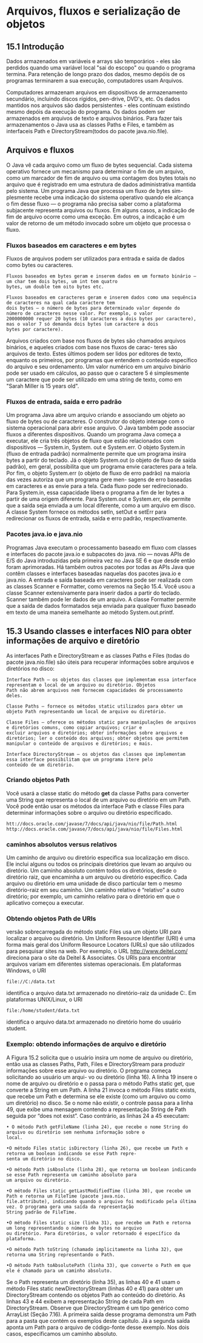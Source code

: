 # Arquivos, fluxos e serialização de objetos

## 15.1 Introdução

Dados armazenados em variáveis e arrays são temporários - eles são perdidos quando uma variável local "sai do escopo" ou quando o programa termina.
Para retenção de longo prazo dos dados, mesmo depóis de os programas terminarem a sua execução, computadores usam Arquivos.

Computadores armazenam arquivos em dispositivos de armazenamento secundário, incluindo discos rígidos, pen-drive, DVD's, etc. Os dados mantidos nos 
arquivos são dados persistentes - eles contínuam existindo mesmo depóis da execução do programa. Os dados podem ser armazenados em arquivos de texto e arquivos binários.
Para fazer tais armazenamentos o Java usa as classes Paths e Files, e também as interfaceis Path e DirectoryStream(todos do pacote java.nio.file).

## Arquivos e fluxos

O Java vê cada arquivo como um fluxo de bytes sequencial. Cada sistema operativo fornece um mecanismo
para determinar o fim de um arquivo, como um marcador de fim de arquivo ou uma contagem dos bytes totais no arquivo que é
registrado em uma estrutura de dados administrativa mantida pelo sistema. Um programa Java que processa um fluxo de bytes sim-
plesmente recebe uma indicação do sistema operativo quando ele alcança o fim desse fluxo — o programa não precisa saber como
a plataforma subjacente representa arquivos ou fluxos. Em alguns casos, a indicação de fim de arquivo ocorre como uma exceção.
Em outros, a indicação é um valor de retorno de um método invocado sobre um objeto que processa o fluxo.

### Fluxos baseados em caracteres e em bytes

Fluxos de arquivos podem ser utilizados para entrada e saída de dados como bytes ou caracteres.

    Fluxos baseados em bytes geram e inserem dados em um formato binário — um char tem dois bytes, um int tem quatro
    bytes, um double tem oito bytes etc.

    Fluxos baseados em caracteres geram e inserem dados como uma sequência de caracteres na qual cada caractere tem
    dois bytes — o número de bytes para determinado valor depende do número de caracteres nesse valor. Por exemplo, o valor
    2000000000 requer 20 bytes (10 caracteres a dois bytes por caractere), mas o valor 7 só demanda dois bytes (um caractere a dois
    bytes por caractere).

Arquivos criados com base nos fluxos de bytes são chamados arquivos binários, e aqueles criados com base nos fluxos de carac-
teres são arquivos de texto. Estes últimos podem ser lidos por editores de texto, enquanto os primeiros, por programas que entendem
o conteúdo específico do arquivo e seu ordenamento. Um valor numérico em um arquivo binário pode ser usado em cálculos, ao
passo que o caractere 5 é simplesmente um caractere que pode ser utilizado em uma string de texto, como em "Sarah Miller is
15 years old".

### Fluxos de entrada, saída e erro padrão

Um programa Java abre um arquivo criando e associando um objeto ao fluxo de bytes ou de caracteres. O construtor do objeto
interage com o sistema operacional para abrir esse arquivo. O Java também pode associar fluxos a diferentes dispositivos. Quando
um programa Java começa a executar, ele cria três objetos de fluxo que estão relacionados com dispositivos — System.in, System.
out e System.err. O objeto System.in (fluxo de entrada padrão) normalmente permite que um programa insira bytes a partir do
teclado. Já o objeto System.out (o objeto de fluxo de saída padrão), em geral, possibilita que um programa envie caracteres para
a tela. Por fim, o objeto System.err (o objeto de fluxo de erro padrão) na maioria das vezes autoriza que um programa gere men-
sagens de erro baseadas em caracteres e as envie para a tela. Cada fluxo pode ser redirecionado. Para System.in, essa capacidade
libera o programa a fim de ler bytes a partir de uma origem diferente. Para System.out e System.err, ele permite que a saída
seja enviada a um local diferente, como a um arquivo em disco. A classe System fornece os métodos setIn, setOut e setErr para
redirecionar os fluxos de entrada, saída e erro padrão, respectivamente.

### Pacotes java.io e java.nio

Programas Java executam o processamento baseado em fluxo com classes e interfaces do pacote java.io e subpacotes do java.
nio — novas APIs de E/S do Java introduzidas pela primeira vez no Java SE 6 e que desde então foram aprimoradas. Há também
outros pacotes por todas as APIs Java que contêm classes e interfaces baseadas naquelas dos pacotes java.io e java.nio.
A entrada e saída baseada em caracteres pode ser realizada com as classes Scanner e Formatter, como veremos na Seção 15.4.
Você usou a classe Scanner extensivamente para inserir dados a partir do teclado. Scanner também pode ler dados de um arquivo.
A classe Formatter permite que a saída de dados formatados seja enviada para qualquer fluxo baseado em texto de uma maneira
semelhante ao método System.out.printf.

## 15.3 Usando classes e interfaces NIO para obter informações de arquivo e diretório

As interfaces Path e DirectoryStream e as classes Paths e Files (todas do pacote java.nio.file) são úteis para recuperar
informações sobre arquivos e diretórios no disco:

    Interface Path — os objetos das classes que implementam essa interface representam o local de um arquivo ou diretório. Objetos
    Path não abrem arquivos nem fornecem capacidades de processamento deles.

    Classe Paths — fornece os métodos static utilizados para obter um objeto Path representando um local de arquivo ou diretório.

    Classe Files — oferece os métodos static para manipulações de arquivos e diretórios comuns, como copiar arquivos; criar e
    excluir arquivos e diretórios; obter informações sobre arquivos e diretórios; ler o conteúdo dos arquivos; obter objetos que permitem
    manipular o conteúdo de arquivos e diretórios; e mais.
    
    Interface DirectoryStream — os objetos das classes que implementam essa interface possibilitam que um programa itere pelo
    conteúdo de um diretório.

### Criando objetos Path

Você usará a classe static do método **get** da classe Paths para converter uma String que representa o local de um arquivo ou diretório em um Path.
Você pode então usar os métodos da interface Path e classe Files para determinar informações sobre o arquivo ou diretório especificado.

    htt://docs.oracle.com/javase/7/docs/api/java/nio/file/Path.html
    http://docs.oracle.com/javase/7/docs/api/java/nio/file/Files.html

### caminhos absolutos versus relativos

Um caminho de arquivo ou diretório especifica sua localização em disco. Ele inclui alguns ou todos os principais diretórios
que levam ao arquivo ou diretório. Um caminho absoluto contém todos os diretórios, desde o diretório raiz, que encaminha a um
arquivo ou diretório específico. Cada arquivo ou diretório em uma unidade de disco particular tem o mesmo diretório-raiz em seu
caminho. Um caminho relativo é “relativo” a outro diretório; por exemplo, um caminho relativo para o diretório em que o aplicativo
começou a executar.

### Obtendo objetos Path de URIs

versão sobrecarregada do método static Files usa um objeto URI para localizar o arquivo ou diretório. Um Uniform Resource Identifier (URI) 
é uma forma mais geral dos Uniform Resource Locators (URLs) que são utilizados para pesquisar sites na web.
Por exemplo, o URL <http://www.deitel.com/> direciona para o site da Deitel & Associates. Os URIs para encontrar
arquivos variam em diferentes sistemas operacionais. Em plataformas Windows, o URI
        
    file://C:/data.txt

identifica o arquivo data.txt armazenado no diretório-raiz da unidade C:. Em plataformas UNIX/Linux, o URI

    file:/home/student/data.txt

identifica o arquivo data.txt armazenado no diretório home do usuário student.

### Exemplo: obtendo informações de arquivo e diretório

A Figura 15.2 solicita que o usuário insira um nome de arquivo ou diretório, então usa as classes Paths, Path, Files e
DirectoryStream para produzir informações sobre esse arquivo ou diretório. O programa começa solicitando ao usuário um arqui-
vo ou diretório (linha 16). A linha 19 insere o nome de arquivo ou diretório e o passa para o método Paths static get, que converte
a String em um Path. A linha 21 invoca o método Files static exists, que recebe um Path e determina se ele existe (como um
arquivo ou como um diretório) no disco. Se o nome não existir, o controle passa para a linha 49, que exibe uma mensagem contendo
a representação String de Path seguida por “does not exist”. Caso contrário, as linhas 24 a 45 executam:
        
    • O método Path getFileName (linha 24), que recebe o nome String do arquivo ou diretório sem nenhuma informação sobre o
    local.

    •O método Files static isDirectory (linha 26), que recebe um Path e retorna um boolean indicando se esse Path repre-
    senta um diretório no disco.

    •O método Path isAbsolute (linha 28), que retorna um boolean indicando se esse Path representa um caminho absoluto para
    um arquivo ou diretório.

    •O método Files static getLastModifiedTime (linha 30), que recebe um Path e retorna um FileTime (pacote java.nio.
    file.attribute), indicando quando o arquivo foi modificado pela última vez. O programa gera uma saída da representação
    String padrão de FileTime.

    •O método Files static size (linha 31), que recebe um Path e retorna um long representando o número de bytes no arquivo
    ou diretório. Para diretórios, o valor retornado é específico da plataforma.

    •O método Path toString (chamado implicitamente na linha 32), que retorna uma String representando o Path.

    •O método Path toAbsolutePath (linha 33), que converte o Path em que ele é chamado para um caminho absoluto.

Se o Path representa um diretório (linha 35), as linhas 40 e 41 usam o método Files static newDirectoryStream (linhas
40 e 41) para obter um DirectoryStream<Path> contendo os objetos Path ao conteúdo do diretório. As linhas 43 e 44 exibem
a representação String de cada Path em DirectoryStream<Path>. Observe que DirectoryStream é um tipo genérico como
ArrayList (Seção 7.16).
A primeira saída desse programa demonstra um Path para a pasta que contém os exemplos deste capítulo. Já a segunda saída
aponta um Path para o arquivo de código-fonte desse exemplo. Nos dois casos, especificamos um caminho absoluto.